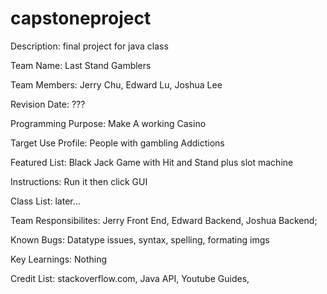 # capstoneproject
Description: 
final project for java class

Team Name: Last Stand Gamblers

Team Members: Jerry Chu, Edward Lu, Joshua Lee

Revision Date: ???

Programming Purpose: Make A working Casino

Target Use Profile: People with gambling Addictions

Featured List: Black Jack Game with Hit and Stand plus slot machine

Instructions: Run it then click GUI

Class List: later...

Team Responsibilites: Jerry Front End, Edward Backend, Joshua Backend;

Known Bugs: Datatype issues, syntax, spelling, formating imgs

Key Learnings: Nothing

Credit List: stackoverflow.com, Java API, Youtube Guides, 





